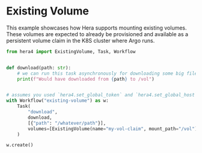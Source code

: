 # Existing Volume

This example showcases how Hera supports mounting existing volumes. These volumes are expected to already be
provisioned and available as a persistent volume claim in the K8S cluster where Argo runs.

```python
from hera4 import ExistingVolume, Task, Workflow


def download(path: str):
    # we can run this task asynchronously for downloading some big file to an existing volume!
    print(f"Would have downloaded from {path} to /vol")


# assumes you used `hera4.set_global_token` and `hera4.set_global_host` so that the workflow can be submitted
with Workflow("existing-volume") as w:
    Task(
        "download",
        download,
        [{"path": "/whatever/path"}],
        volumes=[ExistingVolume(name="my-vol-claim", mount_path="/vol")],
    )

w.create()
```
